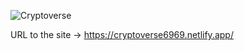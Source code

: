 ![Cryptoverse](https://i.ibb.co/8gh5Jc8/image.png)

URL to the site -> https://cryptoverse6969.netlify.app/
